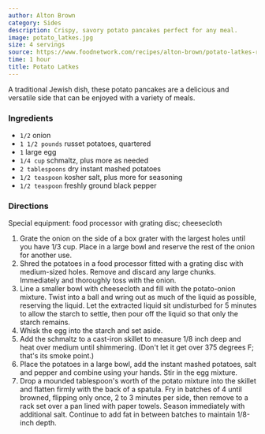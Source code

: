 ```yaml
---
author: Alton Brown
category: Sides
description: Crispy, savory potato pancakes perfect for any meal.
image: potato_latkes.jpg
size: 4 servings
source: https://www.foodnetwork.com/recipes/alton-brown/potato-latkes-recipe-1942624
time: 1 hour
title: Potato Latkes
---
```


A traditional Jewish dish, these potato pancakes are a delicious and versatile side that can be enjoyed with a variety of meals. 

### Ingredients

* `1/2` onion
* `1 1/2 pounds` russet potatoes, quartered
* `1` large egg
* `1/4 cup` schmaltz, plus more as needed
* `2 tablespoons` dry instant mashed potatoes
* `1/2 teaspoon` kosher salt, plus more for seasoning
* `1/2 teaspoon` freshly ground black pepper

### Directions

Special equipment: food processor with grating disc; cheesecloth 

1. Grate the onion on the side of a box grater with the largest holes until you have 1/3 cup. Place in a large bowl and reserve the rest of the onion for another use.
2. Shred the potatoes in a food processor fitted with a grating disc with medium-sized holes. Remove and discard any large chunks. Immediately and thoroughly toss with the onion.
3. Line a smaller bowl with cheesecloth and fill with the potato-onion mixture. Twist into a ball and wring out as much of the liquid as possible, reserving the liquid. Let the extracted liquid sit undisturbed for 5 minutes to allow the starch to settle, then pour off the liquid so that only the starch remains.
4. Whisk the egg into the starch and set aside.
5. Add the schmaltz to a cast-iron skillet to measure 1/8 inch deep and heat over medium until shimmering. (Don't let it get over 375 degrees F; that's its smoke point.)
6. Place the potatoes in a large bowl, add the instant mashed potatoes, salt and pepper and combine using your hands. Stir in the egg mixture.
7. Drop a mounded tablespoon's worth of the potato mixture into the skillet and flatten firmly with the back of a spatula. Fry in batches of 4 until browned, flipping only once, 2 to 3 minutes per side, then remove to a rack set over a pan lined with paper towels. Season immediately with additional salt. Continue to add fat in between batches to maintain 1/8-inch depth.
